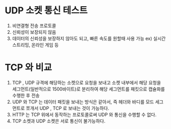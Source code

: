 # UDP 소켓 통신 테스트
1. 비연결형 전송 프로토콜
2. 신뢰성이 보장되지 않음
3. 데이터의 신뢰성을 보장하지 않아도 되고, 빠른 속도를 원할때 사용 가능   ex) 실시간 스트리밍, 온라인 게임 등

# TCP 와 비교
1. TCP , UDP 규격에 해당하는 소켓으로 요청을 보내고 소켓 내부에서 해당 요청을 세그먼트(일반적으로 1500바이트)로 분리하여 해당 세그먼트를 패킷으로 캡슐화를 수행한 후 전송  
2. UDP 와 TCP 는 데이터 패킷을 보내는 방식은 같아서, 즉 헤더와 바디를 모드 세그먼트로 쪼개서 UDP , TCP 로 보내는 것이 가능하다.
3. HTTP 는 TCP 위에서 동작하는 프로토콜로써 UDP 와 통신을 수행할 수 없다.
4. TCP 소켓과 UDP 소켓은 서로 통신이 불가능하다.